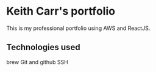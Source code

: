 # Keith Carr's portfolio
This is my professional portfolio using AWS and ReactJS.

## Technologies used

brew
Git and github
SSH

